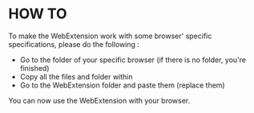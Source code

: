 # HOW TO

To make the WebExtension work with some browser' specific specifications, please do the following :
- Go to the folder of your specific browser (if there is no folder, you're finished)
- Copy all the files and folder within
- Go to the WebExtension folder and paste them (replace them)

You can now use the WebExtension with your browser.
